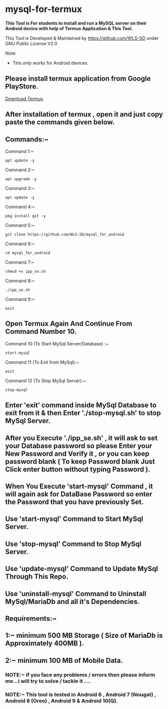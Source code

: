 # mysql-for-termux
**This Tool is For  students to install and run a MySQL server on their Android device with help of Termux Application & This Tool.**  

This Tool is Developed & Maintained by https://github.com/WLS-SD under GNU Public License V2.0 

  
Note:
* This _only_ works for Android devices.

## Please install termux application from Google PlayStore.
[Download Termux](https://play.google.com/store/apps/details?id=com.termux).

## After installation of termux , open it and just copy paste the commands given below.

## Commands:~

Command 1:~
```
apt update -y
```

Command 2:~
```
apt upgrade -y
```

Command 3:~
```
apt update -y
```


Command 4:~
```
pkg install git -y
```

Command 5:~
```
git clone https://github.com/WLS-SD/mysql_for_android
```

Command 6:~
```
cd mysql_for_android 
```

Command 7:~
```
chmod +x ipp_se.sh
```

Command 8:~
```
./ipp_se.sh
```


Command 9:~
```
exit
```

## Open Termux Again And Continue From Command Number 10.


Command 10 (To Start MySql Server/Database) :~
```
start-mysql
```

Command 11 (To Exit from MySql):~
```
exit
```

Command 12 (To Stop MySql Server):~
```
stop-mysql
```




## Enter 'exit' command  inside MySql Database to exit from it & then Enter './stop-mysql.sh' to stop MySql Server.



## After you Execute './ipp_se.sh' , it will ask to set your Database password so please Enter your New Password and Verify it , or you can keep password blank ( To keep Password blank Just Click enter button without typing Password ).
## When You Execute 'start-mysql' Command , it will again ask for DataBase Password so enter the Password that you have previously Set.
## Use 'start-mysql' Command to Start MySql Server.
## Use 'stop-mysql' Command to Stop MySql Server.
## Use 'update-mysql' Command to Update MySql Through This Repo.
## Use 'uninstall-mysql' Command to Uninstall MySql/MariaDb and all it's Dependencies.



## Requirements:~
## 1:~ minimum 500 MB Storage ( Size of MariaDb is Approximately 400MB ).
## 2:~ minimum 100 MB of Mobile Data.

### NOTE:~ if you face any problems / errors then please inform me...i will try to solve / tackle it ....

### NOTE:~ This tool is tested in Android 6 , Android 7 (Nougat) , Android 8 (Oreo) , Android 9 &  Android 10(Q).

